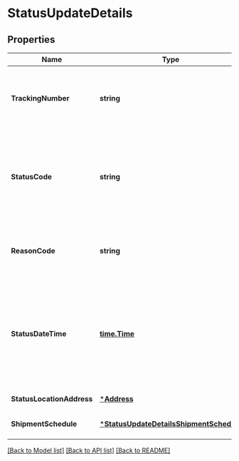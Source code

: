 # StatusUpdateDetails

## Properties
Name | Type | Description | Notes
------------ | ------------- | ------------- | -------------
**TrackingNumber** | **string** | This is required to be provided for every package and should match with the trackingNumber sent for the shipment confirmation. | [default to null]
**StatusCode** | **string** | Indicates the shipment status code of the package that provides transportation information for Amazon tracking systems and ultimately for the final customer. | [default to null]
**ReasonCode** | **string** | Provides a reason code for the status of the package that will provide additional information about the transportation status. | [default to null]
**StatusDateTime** | [**time.Time**](time.Time.md) | The date and time when the shipment status was updated. This field is expected to be in ISO-8601 date/time format, with UTC time zone or UTC offset. For example, 2020-07-16T23:00:00Z or 2020-07-16T23:00:00+01:00. | [default to null]
**StatusLocationAddress** | [***Address**](Address.md) |  | [default to null]
**ShipmentSchedule** | [***StatusUpdateDetailsShipmentSchedule**](StatusUpdateDetails_shipmentSchedule.md) |  | [optional] [default to null]

[[Back to Model list]](../README.md#documentation-for-models) [[Back to API list]](../README.md#documentation-for-api-endpoints) [[Back to README]](../README.md)

